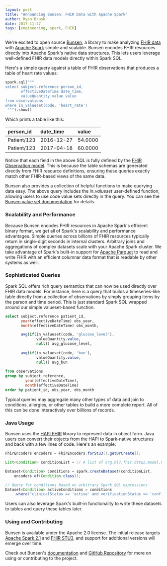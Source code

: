 ```yaml
---
layout: post
title: "Announcing Bunsen: FHIR Data with Apache Spark"
author: Ryan Brush
date: 2017-11-27
tags: [engineering, spark, FHIR]
---
```


We're excited to open source [Bunsen](http://engineering.cerner.com/bunsen), a library to make analyzing [FHIR data](http://hl7.org/fhir/STU3/resourcelist.html) with [Apache Spark](https://spark.apache.org/) simple and scalable. Bunsen encodes FHIR resources directly into Apache Spark's native data structures. This lets users leverage well-defined FHIR data models directly within Spark SQL.

Here's a simple query against a table of FHIR observations that produces a table of
heart rate values:

```python
spark.sql("""
select subject.reference person_id,
       effectiveDateTime date_time,
       valueQuantity.value value
from observations
where in_valueset(code, 'heart_rate')
 """).show()
```
Which prints a table like this:

|person_id        |date_time    |value   |
|:----------------|:------------|:-------|
|Patient/123      |2016-12-27   |54.0000 
|Patient/123      |2017-04-18   |60.0000

Notice that each field in the above SQL is fully defined by the [FHIR Observation model](http://hl7.org/fhir/STU3/observation.html). This is because the table schemas are generated directly from FHIR resource definitions, ensuring these queries exactly match other FHIR-based views of the same data.

Bunsen also provides a collection of helpful functions to make querying data easy. The above query includes the _in\_valueset_ user-defined function, allowing users to use code value sets directly in the query. You can see the [Bunsen value set documentation](http://engineering.cerner.com/bunsen/introduction.html#bring-your-own-value-sets) for details. 

### Scalability and Performance
Because Bunsen encodes FHIR resources in Apache Spark's efficient binary format, we get all of Spark's scalability and performance advantages. Simple queries across billions of FHIR resources typically return in single-digit seconds in internal clusters. Arbitrary joins and aggregations of complex datasets scale with your Apache Spark cluster. We take advantage of Spark's built-in support for [Apache Parquet](https://parquet.apache.org/) to read and write FHIR with an efficient columnar data format that is readable by other systems as well.

### Sophisticated Queries
Spark SQL offers rich query semantics that can now be used directly over FHIR data models. For instance,
here is a query that builds a timeseries-like table directly from a collection of observations by simply 
grouping items by the person and time period. This is just standard Spark SQL wrapped around
our simple valueset-based function.

```sql
select subject.reference patient_id,
       year(effectiveDateTime) obs_year,
       month(effectiveDateTime) obs_month,

       avg(if(in_valueset(code, 'glucose_level'), 
              valueQuantity.value, 
              null)) avg_glucose_level,
              
       avg(if(in_valueset(code, 'bun'), 
              valueQuantity.value, 
              null)) avg_bun
                            
from observations
group by subject.reference, 
         year(effectiveDateTime), 
         month(effectiveDateTime)
order by patient_id, obs_year, obs_month 
```

Typical queries may aggregate many other types of data and join to conditions, allergies, or other tables 
to build a more complete report. All of this can be done interactively over billions of records.

### Java Usage
Bunsen uses the [HAPI FHIR](http://hapifhir.io/) library to represent data in object form. Java users can convert their objects from the HAPI to Spark-native structures and back with a few lines of code. Here's an example:

```java
FhirEncoders encoders = FhirEncoders.forStu3().getOrCreate();

List<Condition> conditionList = // A list of org.hl7.fhir.dstu3.model.Condition objects.

Dataset<Condition> conditions = spark.createDataset(conditionList,
    encoders.of(Condition.class));

// Query for conditions based on arbitrary Spark SQL expressions
Dataset<Condition> activeConditions = conditions
    .where("clinicalStatus == 'active' and verificationStatus == 'confirmed'");
```

Users can also leverage Spark's built-in functionality to write these datasets to tables and query these tables later.

### Using and Contributing
Bunsen is available under the Apache 2.0 license. The initial release targets [Apache Spark 2.1](https://spark.apache.org/releases/spark-release-2-1-0.html) and [FHIR STU3](https://www.hl7.org/fhir/STU3/index.html), and support for additional versions will emerge over time.

Check out Bunsen's [documentation](http://engineering.cerner.com/bunsen) and [GitHub Repository](https://github.com/cerner/bunsen) for more on using or contributing to the project.